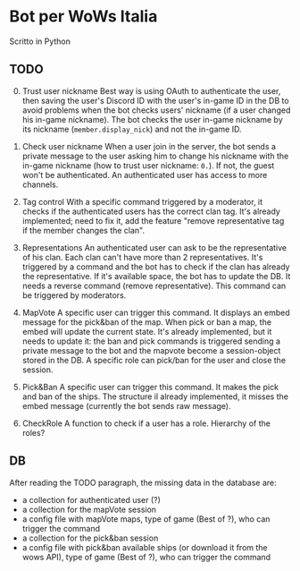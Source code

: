 # Bot per WoWs Italia
Scritto in Python

## TODO

0. Trust user nickname
Best way is using OAuth to authenticate the user, then saving the user's Discord ID with the user's in-game ID in the DB to avoid problems when the bot checks users' nickname (if a user changed his in-game nickname). The bot checks the user in-game nickname by its nickname (`member.display_nick`) and not the in-game ID.

1. Check user nickname
When a user join in the server, the bot sends a private message to the user asking him to change his nickname with the in-game nickname (how to trust user nickname: `0.`). If not, the guest won't be authenticated. An authenticated user has access to more channels.

2. Tag control
With a specific command triggered by a moderator, it checks if the authenticated users has the correct clan tag.
It's already implemented; need to fix it, add the feature "remove representative tag if the member changes the clan".

3. Representations
An authenticated user can ask to be the representative of his clan. Each clan can't have more than 2 representatives. It's triggered by a command and the bot has to check if the clan has already the representative.
If it's available space, the bot has to update the DB.
It needs a reverse command (remove representative). This command can be triggered by moderators.

4. MapVote
A specific user can trigger this command. It displays an embed message for the pick&ban of the map. When pick or ban a map, the embed will update the current state.
It's already implemented, but it needs to update it: the ban and pick commands is triggered sending a private message to the bot and the mapvote become a session-object stored in the DB.
A specific role can pick/ban for the user and close the session.

5. Pick&Ban
A specific user can trigger this command. It makes the pick and ban of the ships.
The structure il already implemented, it misses the embed message (currently the bot sends raw message).

6. CheckRole
A function to check if a user has a role. Hierarchy of the roles?

## DB
After reading the TODO paragraph, the missing data in the database are:
- a collection for authenticated user (?)
- a collection for the mapVote session
- a config file with mapVote maps, type of game (Best of ?), who can trigger the command
- a collection for the pick&ban session
- a config file with pick&ban available ships (or download it from the wows API), type of game (Best of ?), who can trigger the command